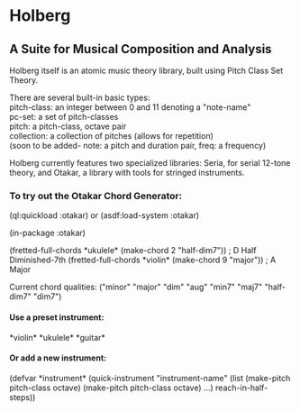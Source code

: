 # Holberg
## A Suite for Musical Composition and Analysis

Holberg itself is an atomic music theory library, built using Pitch Class Set Theory.

There are several built-in basic types:\
pitch-class: an integer between 0 and 11 denoting a "note-name"\
pc-set: a set of pitch-classes\
pitch: a pitch-class, octave pair\
collection: a collection of pitches (allows for repetition)\
(soon to be added- note: a pitch and duration pair, freq: a frequency)


Holberg currently features two specialized libraries: Seria, for serial 12-tone theory, and Otakar, a library with tools for stringed instruments.

### To try out the Otakar Chord Generator:

(ql:quickload :otakar) or (asdf:load-system :otakar)

(in-package :otakar)

(fretted-full-chords \*ukulele* (make-chord 2 "half-dim7")) ; D Half Diminished-7th
(fretted-full-chords \*violin* (make-chord 9 "major")) ; A Major

Current chord qualities: ("minor" "major" "dim" "aug" "min7" "maj7" "half-dim7" "dim7")

#### Use a preset instrument:
\*violin* \*ukulele* \*guitar* 

#### Or add a new instrument:
(defvar \*instrument* (quick-instrument "instrument-name" (list (make-pitch pitch-class octave) (make-pitch pitch-class octave) ...) reach-in-half-steps))
